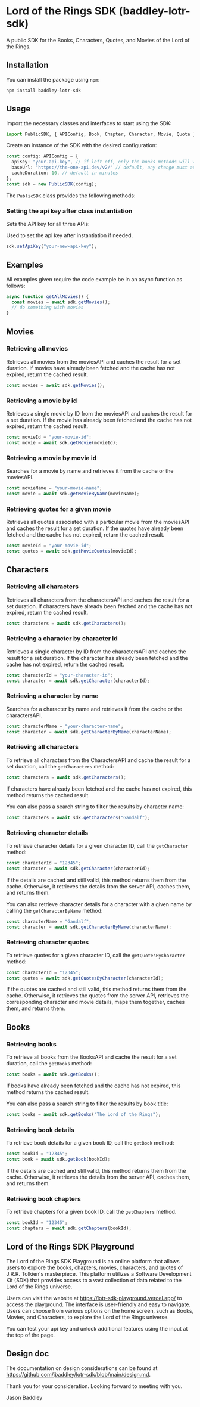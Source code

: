 # Lord of the Rings SDK (baddley-lotr-sdk)

A public SDK for the Books, Characters, Quotes, and Movies of the Lord of the Rings.

## Installation

You can install the package using `npm`:

```
npm install baddley-lotr-sdk
```

## Usage

Import the necessary classes and interfaces to start using the SDK:

```typescript
import PublicSDK, { APIConfig, Book, Chapter, Character, Movie, Quote } from "baddley-lotr-sdk";
```

Create an instance of the SDK with the desired configuration:

```typescript
const config: APIConfig = {
  apiKey: "your-api-key", // if left off, only the books methods will work
  baseUrl: "https://the-one-api.dev/v2/" // default, any change must adhere to this schema in order to work,
  cacheDuration: 10, // default in minutes
};
const sdk = new PublicSDK(config);
```

The `PublicSDK` class provides the following methods:

### Setting the api key after class instantiation

Sets the API key for all three APIs:

Used to set the api key after instantiation if needed.

```typescript
sdk.setApiKey("your-new-api-key");
```

## Examples

All examples given require the code example be in an async function as follows:

```typescript
async function getAllMovies() {
  const movies = await sdk.getMovies();
  // do something with movies
}
```

## Movies

### Retrieving all movies

Retrieves all movies from the moviesAPI and caches the result for a set duration. If movies have already been fetched and the cache has not expired, return the cached result.

```typescript
const movies = await sdk.getMovies();
```

### Retrieving a movie by id

Retrieves a single movie by ID from the moviesAPI and caches the result for a set duration. If the movie has already been fetched and the cache has not expired, return the cached result.

```typescript
const movieId = "your-movie-id";
const movie = await sdk.getMovie(movieId);
```

### Retrieving a movie by movie id

Searches for a movie by name and retrieves it from the cache or the moviesAPI.

```typescript
const movieName = "your-movie-name";
const movie = await sdk.getMovieByName(movieName);
```

### Retrieving quotes for a given movie

Retrieves all quotes associated with a particular movie from the moviesAPI and caches the result for a set duration. If the quotes have already been fetched and the cache has not expired, return the cached result.

```typescript
const movieId = "your-movie-id";
const quotes = await sdk.getMovieQuotes(movieId);
```

## Characters

### Retrieving all characters

Retrieves all characters from the charactersAPI and caches the result for a set duration. If characters have already been fetched and the cache has not expired, return the cached result.

```typescript
const characters = await sdk.getCharacters();
```

### Retrieving a character by character id

Retrieves a single character by ID from the charactersAPI and caches the result for a set duration. If the character has already been fetched and the cache has not expired, return the cached result.

```typescript
const characterId = "your-character-id";
const character = await sdk.getCharacter(characterId);
```

### Retrieving a character by name

Searches for a character by name and retrieves it from the cache or the charactersAPI.

```typescript
const characterName = "your-character-name";
const character = await sdk.getCharacterByName(characterName);
```

### Retrieving all characters

To retrieve all characters from the CharactersAPI and cache the result for a set duration, call the `getCharacters` method:

```typescript
const characters = await sdk.getCharacters();
```

If characters have already been fetched and the cache has not expired, this method returns the cached result.

You can also pass a search string to filter the results by character name:

```typescript
const characters = await sdk.getCharacters("Gandalf");
```

### Retrieving character details

To retrieve character details for a given character ID, call the `getCharacter` method:

```typescript
const characterId = "12345";
const character = await sdk.getCharacter(characterId);
```

If the details are cached and still valid, this method returns them from the cache. Otherwise, it retrieves the details from the server API, caches them, and returns them.

You can also retrieve character details for a character with a given name by calling the `getCharacterByName` method:

```typescript
const characterName = "Gandalf";
const character = await sdk.getCharacterByName(characterName);
```

### Retrieving character quotes

To retrieve quotes for a given character ID, call the `getQuotesByCharacter` method:

```typescript
const characterId = "12345";
const quotes = await sdk.getQuotesByCharacter(characterId);
```

If the quotes are cached and still valid, this method returns them from the cache. Otherwise, it retrieves the quotes from the server API, retrieves the corresponding character and movie details, maps them together, caches them, and returns them.

## Books

### Retrieving books

To retrieve all books from the BooksAPI and cache the result for a set duration, call the `getBooks` method:

```typescript
const books = await sdk.getBooks();
```

If books have already been fetched and the cache has not expired, this method returns the cached result.

You can also pass a search string to filter the results by book title:

```typescript
const books = await sdk.getBooks("The Lord of the Rings");
```

### Retrieving book details

To retrieve book details for a given book ID, call the `getBook` method:

```typescript
const bookId = "12345";
const book = await sdk.getBook(bookId);
```

If the details are cached and still valid, this method returns them from the cache. Otherwise, it retrieves the details from the server API, caches them, and returns them.

### Retrieving book chapters

To retrieve chapters for a given book ID, call the `getChapters` method.

```typescript
const bookId = "12345";
const chapters = await sdk.getChapters(bookId);
```

## Lord of the Rings SDK Playground

The Lord of the Rings SDK Playground is an online platform that allows users to explore the books, chapters, movies, characters, and quotes of J.R.R. Tolkien's masterpiece. This platform utilizes a Software Development Kit (SDK) that provides access to a vast collection of data related to the Lord of the Rings universe.

Users can visit the website at https://lotr-sdk-playground.vercel.app/ to access the playground. The interface is user-friendly and easy to navigate. Users can choose from various options on the home screen, such as Books, Movies, and Characters, to explore the Lord of the Rings universe.

You can test your api key and unlock additional features using the input at the top of the page.

## Design doc

The documentation on design considerations can be found at https://github.com/jbaddley/lotr-sdk/blob/main/design.md.

Thank you for your consideration. Looking forward to meeting with you.

Jason Baddley
